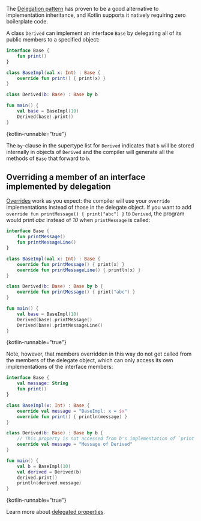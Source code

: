 [//]: # (title: Delegation)

The [Delegation pattern](https://en.wikipedia.org/wiki/Delegation_pattern) has proven to be a good alternative to 
implementation inheritance, and Kotlin supports it natively requiring zero boilerplate code.

A class `Derived` can implement an interface `Base` by delegating all of its public members to a specified object:

```kotlin
interface Base {
    fun print()
}

class BaseImpl(val x: Int) : Base {
    override fun print() { print(x) }
}

class Derived(b: Base) : Base by b

fun main() {
    val base = BaseImpl(10)
    Derived(base).print()
}
```
{kotlin-runnable="true"}

The `by`-clause in the supertype list for `Derived` indicates that `b` will be stored internally in objects 
of `Derived` and the compiler will generate all the methods of `Base` that forward to `b`.

## Overriding a member of an interface implemented by delegation 

[Overrides](inheritance.md#overriding-methods) work as you expect: the compiler will use your `override` 
implementations instead of those in the delegate object. If you want to add `override fun printMessage() { print("abc") }` to 
`Derived`, the program would print *abc* instead of *10* when `printMessage` is called:

```kotlin
interface Base {
    fun printMessage()
    fun printMessageLine()
}

class BaseImpl(val x: Int) : Base {
    override fun printMessage() { print(x) }
    override fun printMessageLine() { println(x) }
}

class Derived(b: Base) : Base by b {
    override fun printMessage() { print("abc") }
}

fun main() {
    val base = BaseImpl(10)
    Derived(base).printMessage()
    Derived(base).printMessageLine()
}
```
{kotlin-runnable="true"}

Note, however, that members overridden in this way do not get called from the members of the 
delegate object, which can only access its own implementations of the interface members:

```kotlin
interface Base {
    val message: String
    fun print()
}

class BaseImpl(x: Int) : Base {
    override val message = "BaseImpl: x = $x"
    override fun print() { println(message) }
}

class Derived(b: Base) : Base by b {
    // This property is not accessed from b's implementation of `print`
    override val message = "Message of Derived"
}

fun main() {
    val b = BaseImpl(10)
    val derived = Derived(b)
    derived.print()
    println(derived.message)
}
```
{kotlin-runnable="true"}

Learn more about [delegated properties](delegated-properties.md).
